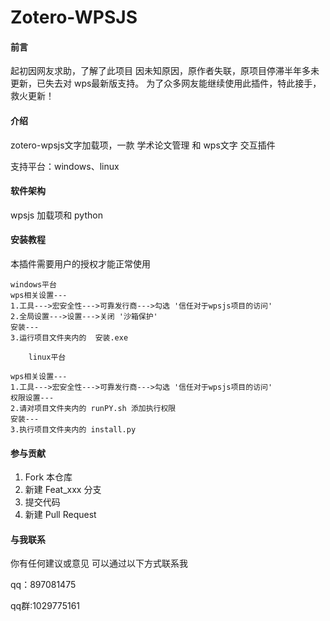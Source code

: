 # Zotero-WPSJS
#### 前言

起初因网友求助，了解了此项目
因未知原因，原作者失联，原项目停滞半年多未更新，已失去对 wps最新版支持。
为了众多网友能继续使用此插件，特此接手，救火更新！
#### 介绍

zotero-wpsjs文字加载项，一款 学术论文管理 和 wps文字 交互插件

支持平台：windows、linux

#### 软件架构

wpsjs 加载项和 python


#### 安装教程

 本插件需要用户的授权才能正常使用

	windows平台
	wps相关设置---
	1.工具--->宏安全性--->可靠发行商--->勾选 '信任对于wpsjs项目的访问'
	2.全局设置--->设置--->关闭 '沙箱保护'
	安装---
	3.运行项目文件夹内的  安装.exe

        linux平台

	wps相关设置---
	1.工具--->宏安全性--->可靠发行商--->勾选 '信任对于wpsjs项目的访问'
	权限设置---
	2.请对项目文件夹内的 runPY.sh 添加执行权限
	安装---
	3.执行项目文件夹内的 install.py

#### 参与贡献

1.  Fork 本仓库
2.  新建 Feat_xxx 分支
3.  提交代码
4.  新建 Pull Request

#### 与我联系

你有任何建议或意见 可以通过以下方式联系我

qq：897081475

qq群:1029775161

